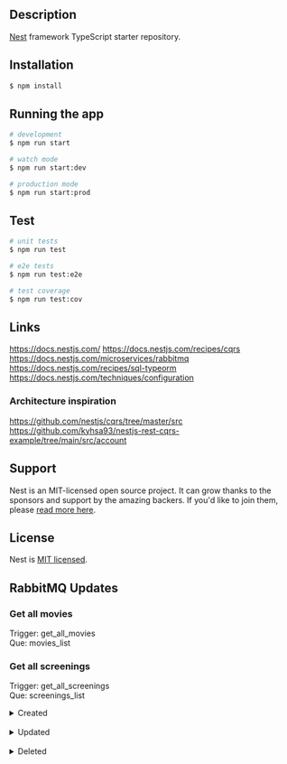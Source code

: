 ## Description

[Nest](https://github.com/nestjs/nest) framework TypeScript starter repository.

## Installation

```bash
$ npm install
```

## Running the app

```bash
# development
$ npm run start

# watch mode
$ npm run start:dev

# production mode
$ npm run start:prod
```

## Test

```bash
# unit tests
$ npm run test

# e2e tests
$ npm run test:e2e

# test coverage
$ npm run test:cov
```
## Links 
https://docs.nestjs.com/
https://docs.nestjs.com/recipes/cqrs
https://docs.nestjs.com/microservices/rabbitmq
https://docs.nestjs.com/recipes/sql-typeorm
https://docs.nestjs.com/techniques/configuration

### Architecture inspiration
https://github.com/nestjs/cqrs/tree/master/src
https://github.com/kyhsa93/nestjs-rest-cqrs-example/tree/main/src/account

## Support

Nest is an MIT-licensed open source project. It can grow thanks to the sponsors and support by the amazing backers. If you'd like to join them, please [read more here](https://docs.nestjs.com/support).

## License

Nest is [MIT licensed](LICENSE).

## RabbitMQ Updates
### Get all movies 
Trigger: get_all_movies</br> 
Que: movies_list

### Get all screenings 
Trigger: get_all_screenings</br> 
Que: screenings_list

<details><summary>Created</summary>
Hall: hall_created</br> 
Movie: movie_created</br> 
Product: product_created</br> 
Seat: seat_created</br> 
Screening: screening_created</br> 
</details></br> 

<details><summary>Updated</summary>
Hall: hall_updated</br> 
Movie: movie_updated</br> 
Product: product_updated</br> 
Seat: seat_updated</br> 
Screening: screening_updated</br> 
</details></br> 

<details><summary>Deleted</summary>
Hall: hall_deleted</br> 
Movie: movie_deleted</br> 
Product: product_deleted</br> 
Seat: seat_deleted</br> 
Screening: screening_deleted</br> 
</details></br> 
